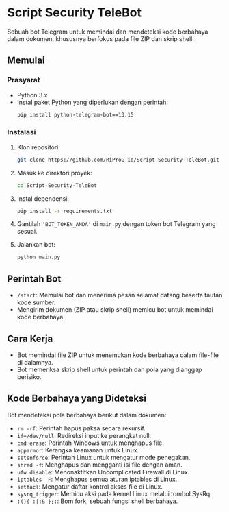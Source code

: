 # Script Security TeleBot

Sebuah bot Telegram untuk memindai dan mendeteksi kode berbahaya dalam dokumen, khususnya berfokus pada file ZIP dan skrip shell.

## Memulai

### Prasyarat

- Python 3.x
- Instal paket Python yang diperlukan dengan perintah:
  ```bash
  pip install python-telegram-bot==13.15
  ```

### Instalasi

1. Klon repositori:
   ```bash
   git clone https://github.com/RiProG-id/Script-Security-TeleBot.git
   ```

2. Masuk ke direktori proyek:
   ```bash
   cd Script-Security-TeleBot
   ```

3. Instal dependensi:
   ```bash
   pip install -r requirements.txt
   ```

4. Gantilah `'BOT_TOKEN_ANDA'` di `main.py` dengan token bot Telegram yang sesuai.

5. Jalankan bot:
   ```bash
   python main.py
   ```

## Perintah Bot

- `/start`: Memulai bot dan menerima pesan selamat datang beserta tautan kode sumber.
- Mengirim dokumen (ZIP atau skrip shell) memicu bot untuk memindai kode berbahaya.

## Cara Kerja

- Bot memindai file ZIP untuk menemukan kode berbahaya dalam file-file di dalamnya.
- Bot memeriksa skrip shell untuk perintah dan pola yang dianggap berisiko.

## Kode Berbahaya yang Dideteksi

Bot mendeteksi pola berbahaya berikut dalam dokumen:

- `rm -rf`: Perintah hapus paksa secara rekursif.
- `if=/dev/null`: Redireksi input ke perangkat null.
- `cmd erase`: Perintah Windows untuk menghapus file.
- `apparmor`: Kerangka keamanan untuk Linux.
- `setenforce`: Perintah Linux untuk mengatur mode penegakan.
- `shred -f`: Menghapus dan mengganti isi file dengan aman.
- `ufw disable`: Menonaktifkan Uncomplicated Firewall di Linux.
- `iptables -F`: Menghapus semua aturan iptables di Linux.
- `setfacl`: Mengatur daftar kontrol akses file di Linux.
- `sysrq_trigger`: Memicu aksi pada kernel Linux melalui tombol SysRq.
- `:(){ :|:& };:`: Bom fork, sebuah fungsi shell berbahaya.
